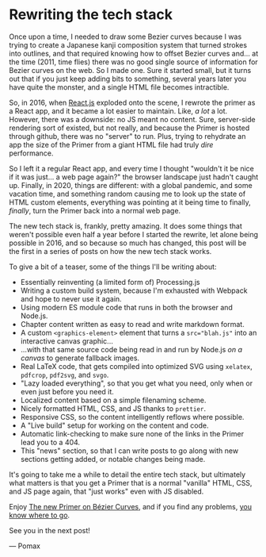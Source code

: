 # Rewriting the tech stack

Once upon a time, I needed to draw some Bezier curves because I was trying to create a Japanese kanji composition system that turned strokes into outlines, and that required knowing how to offset Bezier curves and... at the time (2011, time flies) there was no good single source of information for Bezier curves on the web. So I made one. Sure it started small, but it turns out that if you just keep adding bits to something, several years later you have quite the monster, and a single HTML file becomes intractible.

So, in 2016, when [React.js]() exploded onto the scene, I rewrote the primer as a React app, and it became a lot easier to maintain. Like, _a lot_ a lot. However, there was a downside: no JS meant no content. Sure, server-side rendering sort of existed, but not really, and because the Primer is hosted through github, there was no "server" to run. Plus, trying to rehydrate an app the size of the Primer from a giant HTML file had truly _dire_ performance.

So I left it a regular React app, and every time I thought "wouldn't it be nice if it was just... a web page again?" the browser landscape just hadn't caught up. Finally, in 2020, things are different: with a global pandemic, and some vacation time, and something random causing me to look up the state of HTML custom elements, everything was pointing at it being time to finally, _finally_, turn the Primer back into a normal web page.

The new tech stack is, frankly, pretty amazing. It does some things that weren't possible even half a year before I started the rewrite, let alone being possible in 2016, and so because so much has changed, this post will be the first in a series of posts on how the new tech stack works.

To give a bit of a teaser, some of the things I'll be writing about:

- Essentially reinventing (a limited form of) Processing.js
- Writing a custom build system, because I'm exhausted with Webpack and hope to never use it again.
- Using modern ES module code that runs in both the browser and Node.js.
- Chapter content written as easy to read and write markdown format.
- A custom `<graphics-element>` element that turns a `src="blah.js"` into an interactive canvas graphic...
- ...with that same source code being read in and run by Node.js _on a canvas_ to generate fallback images.
- Real LaTeX code, that gets compiled into optimized SVG using `xelatex`, `pdfcrop`, `pdf2svg`, and `svgo`.
- "Lazy loaded everything", so that you get what you need, only when or even just before you need it.
- Localized content based on a simple filenaming scheme.
- Nicely formatted HTML, CSS, and JS thanks to `prettier`.
- Responsive CSS, so the content intelligently reflows where possible.
- A "Live build" setup for working on the content and code.
- Automatic link-checking to make sure none of the links in the Primer lead you to a 404.
- This "news" section, so that I can write posts to go along with new sections getting added, or notable changes being made.

It's going to take me a while to detail the entire tech stack, but ultimately what matters is that you get a Primer that is a normal "vanilla" HTML, CSS, and JS page again, that "just works" even with JS disabled.

Enjoy [The new Primer on Bézier Curves](https://pomax.github.io/bezierinfo), and if you find any problems, [you know where to go](https://github.com/Pomax/BezierInfo-2/issues).

See you in the next post!

— Pomax
